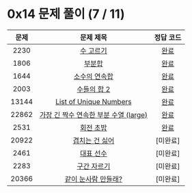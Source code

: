 # 0x14 문제 풀이 (7 / 11)

| 문제 | 문제 제목 | 정답 코드 |
| :--: | :--: | :--: |
| 2230 | [수 고르기](https://www.acmicpc.net/problem/2230) | [완료](./solutions/2230.cpp) |
| 1806 | [부분합](https://www.acmicpc.net/problem/1806) | [완료](./solutions/1806.cpp) |
| 1644 | [소수의 연속합](https://www.acmicpc.net/problem/1644) | [완료](./solutions/1644.cpp) |
| 2003 | [수들의 합 2](https://www.acmicpc.net/problem/2003) | [완료](./solutions/2003.cpp) |
| 13144 | [List of Unique Numbers](https://www.acmicpc.net/problem/13144) | [완료](./solutions/13144.cpp) |
| 22862 | [가장 긴 짝수 연속한 부분 수열 (large)](https://www.acmicpc.net/problem/22862) | [완료](./solutions/22862.cpp) |
| 2531 | [회전 초밥](https://www.acmicpc.net/problem/2531) | [완료](./solutions/2531.cpp) |
| 20922 | [겹치는 건 싫어](https://www.acmicpc.net/problem/20922) | [미완료] |
| 2461 | [대표 선수](https://www.acmicpc.net/problem/2461) | [미완료] |
| 2283 | [구간 자르기](https://www.acmicpc.net/problem/2283) | [미완료] |
| 20366 | [같이 눈사람 만들래?](https://www.acmicpc.net/problem/20366) | [미완료] |
